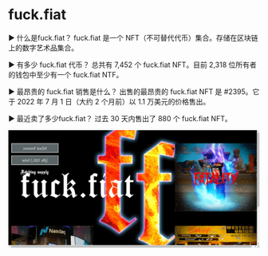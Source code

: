 # fuck.fiat

▶ 什么是fuck.fiat？
fuck.fiat 是一个 NFT（不可替代代币）集合。存储在区块链上的数字艺术品集合。

▶ 有多少 fuck.fiat 代币？
总共有 7,452 个 fuck.fiat NFT。目前 2,318 位所有者的钱包中至少有一个 fuck.fiat NTF。

▶ 最昂贵的 fuck.fiat 销售是什么？
出售的最昂贵的 fuck.fiat NFT 是 #2395。它于 2022 年 7 月 1 日（大约 2 个月前）以 1.1 万美元的价格售出。

▶ 最近卖了多少fuck.fiat？
过去 30 天内售出了 880 个 fuck.fiat NFT。

![nft](5123213412321_new.png)
